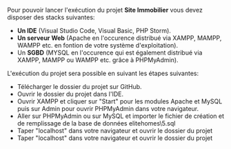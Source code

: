 
Pour pouvoir lancer l'exécution du projet <b>Site Immobilier</b> vous devez disposer des stacks suivantes:

<ul>
    <li><b>Un IDE</b> (Visual Studio Code, Visual Basic, PHP Storm).</li>
    <li><b>Un serveur Web</b> (Apache en l'occurence distribué via XAMPP, MAMPP, WAMPP etc. en fontion de votre système d'exploitation).</li>
    <li>Un <b>SGBD</b> (MYSQL en l'occurence qui est également distribué via XAMPP, MAMPP ou WAMPP etc. grâce à PHPMyAdmin).</li>
</ul>

L'exécution du projet sera possible en suivant les étapes suivantes:
<ul>
    <li>Télécharger le dossier du projet sur GitHub.</li>
    <li>Ouvrir le dossier du projet dans l'IDE.</li>
    <li>Ouvrir XAMPP et cliquer sur "Start" pour les modules Apache et MySQL puis sur Admin pour ouvrir PHPMyAdmin dans votre navigateur.</li>
    <li>Aller sur PHPMyAdmin ou sur MySQL et importer le fichier de création et de remplissage de la base de données <file>elitehomes\5.sql</file> </li>
    <li>Taper "localhost" dans votre navigateur et ouvrir le dossier du projet</li>
    <li>Taper "localhost" dans votre navigateur et ouvrir le dossier du projet</li>
</ul>